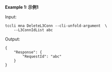 **Example 1: 示例1**



Input: 

```
tccli mna DeleteL3Conn --cli-unfold-argument  \
    --L3ConnIdList abc
```

Output: 
```
{
    "Response": {
        "RequestId": "abc"
    }
}
```

